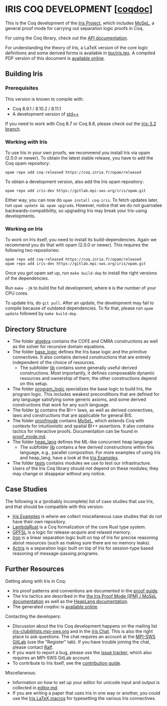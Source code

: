 # IRIS COQ DEVELOPMENT [[coqdoc]](https://plv.mpi-sws.org/coqdoc/iris/)

This is the Coq development of the [Iris Project](http://iris-project.org),
which includes [MoSeL](http://iris-project.org/mosel/), a general proof mode
for carrying out separation logic proofs in Coq.

For using the Coq library, check out the
[API documentation](https://plv.mpi-sws.org/coqdoc/iris/).

For understanding the theory of Iris, a LaTeX version of the core logic
definitions and some derived forms is available in
[tex/iris.tex](tex/iris.tex).  A compiled PDF version of this document is
[available online](http://plv.mpi-sws.org/iris/appendix-3.2.pdf).

## Building Iris

### Prerequisites

This version is known to compile with:

 - Coq 8.9.1 / 8.10.2 / 8.11.1
 - A development version of [std++](https://gitlab.mpi-sws.org/iris/stdpp)

If you need to work with Coq 8.7 or Coq 8.8, please check out the
[iris-3.2 branch](https://gitlab.mpi-sws.org/iris/iris/tree/iris-3.2).

### Working *with* Iris

To use Iris in your own proofs, we recommend you install Iris via opam (2.0.0 or
newer).  To obtain the latest stable release, you have to add the Coq opam
repository:

    opam repo add coq-released https://coq.inria.fr/opam/released

To obtain a development version, also add the Iris opam repository:

    opam repo add iris-dev https://gitlab.mpi-sws.org/iris/opam.git

Either way, you can now do `opam install coq-iris`.  To fetch updates later, run
`opam update && opam upgrade`.  However, notice that we do not guarnatee
backwards-compatibility, so upgrading Iris may break your Iris-using
developments.

### Working *on* Iris

To work on Iris itself, you need to install its build-dependencies.  Again we
recommend you do that with opam (2.0.0 or newer).  This requires the following
two repositories:

    opam repo add coq-released https://coq.inria.fr/opam/released
    opam repo add iris-dev https://gitlab.mpi-sws.org/iris/opam.git

Once you got opam set up, run `make build-dep` to install the right versions
of the dependencies.

Run `make -jN` to build the full development, where `N` is the number of your
CPU cores.

To update Iris, do `git pull`.  After an update, the development may fail to
compile because of outdated dependencies.  To fix that, please run `opam update`
followed by `make build-dep`.

## Directory Structure

* The folder [algebra](theories/algebra) contains the COFE and CMRA
  constructions as well as the solver for recursive domain equations.
* The folder [base_logic](theories/base_logic) defines the Iris base logic and
  the primitive connectives.  It also contains derived constructions that are
  entirely independent of the choice of resources.
  * The subfolder [lib](theories/base_logic/lib) contains some generally useful
    derived constructions.  Most importantly, it defines composeable
    dynamic resources and ownership of them; the other constructions depend
    on this setup.
* The folder [program_logic](theories/program_logic) specializes the base logic
  to build Iris, the program logic.   This includes weakest preconditions that
  are defined for any language satisfying some generic axioms, and some derived
  constructions that work for any such language.
* The folder [bi](theories/bi) contains the BI++ laws, as well as derived
  connectives, laws and constructions that are applicable for general BIS.
* The folder [proofmode](theories/proofmode) contains
  [MoSeL](http://iris-project.org/mosel/), which extends Coq with contexts for
  intuitionistic and spatial BI++ assertions. It also contains tactics for
  interactive proofs. Documentation can be found in
  [proof_mode.md](docs/proof_mode.md).
* The folder [heap_lang](theories/heap_lang) defines the ML-like concurrent heap
  language
  * The subfolder [lib](theories/heap_lang/lib) contains a few derived
    constructions within this language, e.g., parallel composition.
    For more examples of using Iris and heap_lang, have a look at the
    [Iris Examples](https://gitlab.mpi-sws.org/iris/examples).
* The folder [tests](theories/tests) contains modules we use to test our
  infrastructure. Users of the Iris Coq library should *not* depend on these
  modules; they may change or disappear without any notice.

## Case Studies

The following is a (probably incomplete) list of case studies that use Iris, and
that should be compatible with this version:

* [Iris Examples](https://gitlab.mpi-sws.org/iris/examples) is where we
  collect miscellaneous case studies that do not have their own repository.
* [LambdaRust](https://gitlab.mpi-sws.org/iris/lambda-rust) is a Coq
  formalization of the core Rust type system.
* [GPFSL](https://gitlab.mpi-sws.org/iris/gpfsl) is a logic for release-acquire
  and relaxed memory.
* [Iron](https://gitlab.mpi-sws.org/iris/iron) is a linear separation logic
  built on top of Iris for precise reasoning about resources (such as making
  sure there are no memory leaks).
* [Actris](https://gitlab.mpi-sws.org/iris/actris) is a separation logic
  built on top of Iris for session-type based reasoning of message-passing
  programs.

## Further Resources

Getting along with Iris in Coq:

* Iris proof patterns and conventions are documented in the
  [proof guide](docs/proof_guide.md).
* The Iris tactics are described in the
  [the Iris Proof Mode (IPM) / MoSeL documentation](docs/proof_mode.md) as well as the
  [HeapLang documentation](docs/heap_lang.md).
* The generated coqdoc is [available online](https://plv.mpi-sws.org/coqdoc/iris/).

Contacting the developers:

* Discussion about the Iris Coq development happens on the mailing list
  [iris-club@lists.mpi-sws.org](https://lists.mpi-sws.org/listinfo/iris-club)
  and in the [Iris Chat](https://mattermost.mpi-sws.org/iris).  This is also the
  right place to ask questions.  The chat requires an account at the
  [MPI-SWS GitLab](https://gitlab.mpi-sws.org/users/sign_in) (use the "Register"
  tab). If you have trouble joining the chat, please contact
  [Ralf](https://gitlab.mpi-sws.org/jung).
* If you want to report a bug, please use the
  [issue tracker](https://gitlab.mpi-sws.org/iris/iris/issues), which also
  requires an MPI-SWS GitLab account.
* To contribute to Iris itself, see the [contribution guide](CONTRIBUTING.md).

Miscellaneous:

* Information on how to set up your editor for unicode input and output is
  collected in [editor.md](docs/editor.md).
* If you are writing a paper that uses Iris in one way or another, you could use
  the [Iris LaTeX macros](tex/iris.sty) for typesetting the various Iris
  connectives.
